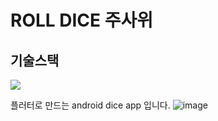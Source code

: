 # ROLL DICE 주사위
## 기술스택

<img src="https://img.shields.io/badge/FLUTTER-02569B?style=for-the-badge&logo=flutter&logoColor=white">


 플러터로 만드는 android dice app 입니다. 
![image](https://github.com/foryoudrizzle14/myfirstapp/assets/115998794/23117005-a2a4-4d8b-8974-f374d22bed42)


